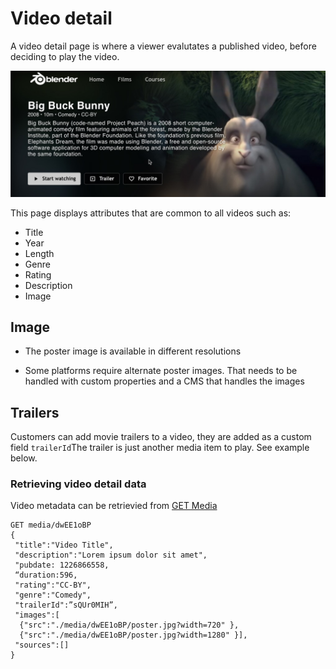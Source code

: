 # Video detail

A video detail page is where a viewer evalutates a published video, before deciding to play the video. 

![Video detail](./img/video-detail.jpg)

This page displays attributes that are common to all videos such as:

- Title
- Year
- Length
- Genre
- Rating
- Description
- Image

## Image

- The poster image is available in different resolutions

- Some platforms require alternate poster images. That needs to be handled with custom properties and a CMS that handles the images

## Trailers

Customers can add movie trailers to a video, they are added as a custom field  `trailerId`The trailer is just another media item to play. See example below.

### Retrieving video detail data

Video metadata can be retrievied from [GET Media](https://developer.jwplayer.com/jwplayer/reference/get_v2-media-media-id) 

```
GET media/dwEE1oBP
{
 "title":"Video Title",
 "description":"Lorem ipsum dolor sit amet", 
 "pubdate: 1226866558, 
 “duration:596, 
 "rating":"CC-BY",
 "genre":"Comedy",
 "trailerId":”sQUr0MIH”, 
 "images":[
  {"src":"./media/dwEE1oBP/poster.jpg?width=720" },  
  {"src":"./media/dwEE1oBP/poster.jpg?width=1280" }], 
 "sources":[]
}
```
